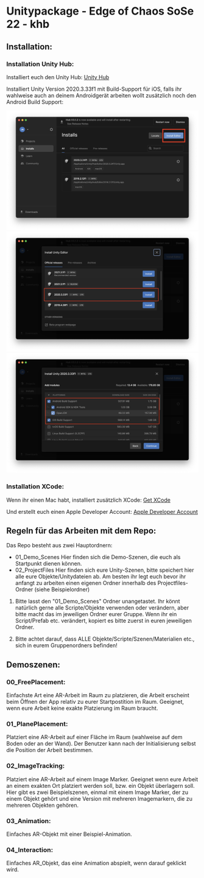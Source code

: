 # Unitypackage - Edge of Chaos SoSe 22 - khb 

## Installation: 

### Installation Unity Hub: 

Installiert euch den Unity Hub: 
[Unity Hub](https://unity3d.com/de/get-unity/download)

Installiert Unity Version 2020.3.33f1 mit Build-Support für iOS, falls ihr wahlweise auch an deinem Androidgerät arbeiten wollt zusätzlich noch den Android Build Support:

![Installation 1](https://github.com/juliannetzer/arfoundation-demos_khb_sose22/blob/master/images_github/install1.jpg)
![Installation 2](https://github.com/juliannetzer/arfoundation-demos_khb_sose22/blob/master/images_github/install2.jpg)
![Installation 3](https://github.com/juliannetzer/arfoundation-demos_khb_sose22/blob/master/images_github/install3.jpg)



### Installation XCode: 

Wenn ihr einen Mac habt, installiert zusätzlich XCode: 
[Get XCode](https://apps.apple.com/de/app/xcode/id497799835?mt=12)

Und erstellt euch einen Apple Developer Account: 
[Apple Developer Account](https://idmsa.apple.com/IDMSWebAuth/signin?appIdKey=891bd3417a7776362562d2197f89480a8547b108fd934911bcbea0110d07f757&path=%2Faccount%2F&rv=1)


## Regeln für das Arbeiten mit dem Repo: 

Das Repo besteht aus zwei Hauptordnern: 
- 01_Demo_Scenes 
	Hier finden sich die Demo-Szenen, die euch als Startpunkt dienen können. 
- 02_ProjectFiles
	Hier finden sich eure Unity-Szenen, bitte speichert hier alle eure Objekte/Unitydateien ab. Am besten ihr legt euch bevor ihr anfangt zu arbeiten einen eigenen Ordner innerhalb des Projectfiles-Ordner (siehe Beispielordner)

1. Bitte lasst den "01_Demo_Scenes" Ordner unangetastet. Ihr könnt natürlich gerne alle Scripte/Objekte verwenden oder verändern, aber bitte macht das im jeweiligen Ordner eurer Gruppe. Wenn ihr ein Script/Prefab etc. verändert, kopiert es bitte zuerst in euren jeweiligen Ordner. 

2. Bitte achtet darauf, dass ALLE Objekte/Scripte/Szenen/Materialien etc., sich in eurem Gruppenordners befinden!


## Demoszenen: 

### 00_FreePlacement: 

Einfachste Art eine AR-Arbeit im Raum zu platzieren, die Arbeit erscheint beim Öffnen der App relativ zu eurer Startpostition im Raum. Geeignet, wenn eure Arbeit keine exakte Platzierung im Raum braucht. 

### 01_PlanePlacement:

Platziert eine AR-Arbeit auf einer Fläche im Raum (wahlweise auf dem Boden oder an der Wand). Der Benutzer kann nach der Initialisierung selbst die Position der Arbeit bestimmen. 

### 02_ImageTracking: 

Platziert eine AR-Arbeit auf einem Image Marker. Geeignet wenn eure Arbeit an einem exakten Ort platziert werden soll, bzw. ein Objekt überlagern soll. Hier gibt es zwei Beispielszenen, einmal mit einem Image Marker, der zu einem Objekt gehört und eine Version mit mehreren Imagemarkern, die zu mehreren Objekten gehören. 

### 03_Animation: 

Einfaches AR-Objekt mit einer Beispiel-Animation. 

### 04_Interaction: 

Einfaches AR_Objekt, das eine Animation abspielt, wenn darauf geklickt wird. 
